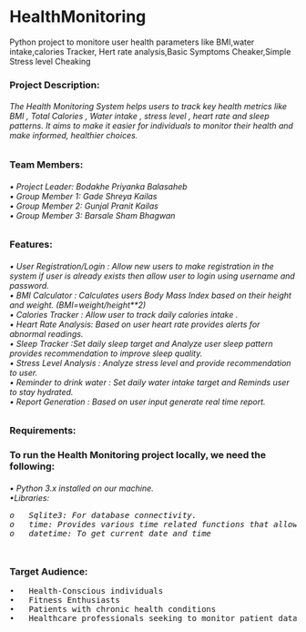 # HealthMonitoring
Python project to monitore user health parameters like BMI,water intake,calories Tracker, Hert rate analysis,Basic Symptoms Cheaker,Simple Stress level Cheaking

<h3>Project Description:</h3>
<h6>
	The Health Monitoring System helps users to track key health metrics like BMI , Total Calories , Water intake , stress level , heart rate and sleep patterns.
It aims to make it easier for individuals to monitor their health and make informed, healthier choices.

</h6>
<h3>Team Members:</h3>
<h6>
•	Project Leader: Bodakhe Priyanka Balasaheb
<br>•	Group Member 1: Gade Shreya Kailas
<br>•	Group Member 2: Gunjal Pranit Kailas
<br>•	Group Member 3: Barsale Sham Bhagwan
</h6>
  
<h3>Features:</h3>
<h6>
•	User Registration/Login : Allow new users to make registration in the system if user is already exists then allow user to login using username and password.
<br>•	BMI Calculator :</strong> Calculates users Body Mass Index based on their height and weight. (BMI=weight/height**2)
<br>•	Calories Tracker : Allow user to track daily calories intake .
<br>•	Heart Rate Analysis: Based on user heart rate provides alerts for abnormal readings.
<br>•	Sleep Tracker :Set daily sleep target and  Analyze user sleep pattern provides recommendation to improve sleep quality.
<br>•	Stress Level Analysis : Analyze stress level and provide recommendation to user.
<br>•	Reminder to drink  water : Set daily water intake target and Reminds user to stay hydrated. 
<br>•	Report Generation : Based on user input generate real time report.
</h6>

<h3>Requirements:</h3>
<h3>To run the Health Monitoring  project locally, we need the following:</h3>
<h6>
•	Python 3.x installed on our machine.
<br>•Libraries:
<p>
  <pre>
o	Sqlite3: For database connectivity.
o	time: Provides various time related functions that allow user to work with times , dates , and timestamps.
o	datetime: To get current date and time 
  </pre>
</p>
</h6>

</h6>
<h3>Target Audience:</h3>
<p>
<pre>
•	Health-Conscious individuals
•	Fitness Enthusiasts
•	Patients with chronic health conditions 
•	Healthcare professionals seeking to monitor patient data

</pre>

</p>





